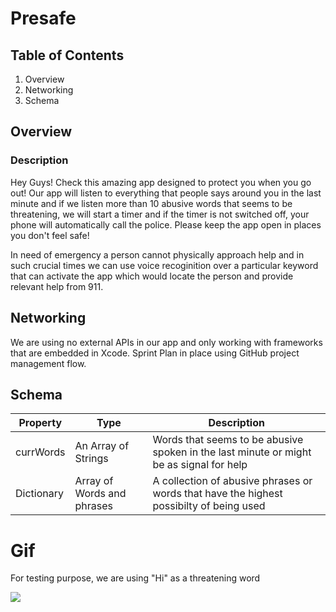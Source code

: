 # Presafe

## Table of Contents
1. Overview
2. Networking
3. Schema 

## Overview

### Description
Hey Guys! 
Check this amazing app designed to protect you when you go out! Our app will listen to everything that people says around you in the last minute and if we listen more than 10 abusive words that seems to be threatening, we will start a timer and if the timer is not switched off, your phone will automatically call the police. Please keep the app open in places you don't feel safe!

In need of emergency a person cannot physically approach help and in such crucial times we can use voice recoginition over a particular keyword that can activate the app which would locate the person and provide relevant help from 911.


## Networking
We are using no external APIs in our app and only working with frameworks that are embedded in Xcode. Sprint Plan in place using GitHub project management flow.


## Schema
|    Property   |                Type                |                                       Description                                      | 
| ------------- | ---------------------------------- | -------------------------------------------------------------------------------------- | 
| currWords     | An Array of Strings                | Words that seems to be abusive spoken in the last minute or might be as signal for help|
| Dictionary    | Array of Words and phrases         | A collection of abusive phrases or words that have the highest possibilty of being used|

# Gif
For testing purpose, we are using "Hi" as a threatening word

<img src = "http://g.recordit.co/hkr7r7xFmc.gif"></img>
